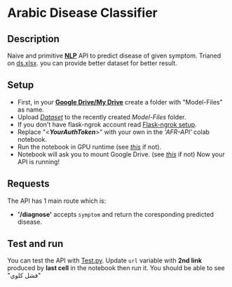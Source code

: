 # Arabic Disease Classifier 

## Description
Naive and primitive **[NLP](https://www.ibm.com/cloud/learn/natural-language-processing)** API to predict disease of given symptom. Trianed on [ds.xlsx](https://github.com/MahmoudHussienMohamed/Flask-APIs/blob/main/Flask-ngrok-APIs-Arabic-Disease-Classifier-API/ds.xlsx).
you can provide better dataset for better result.

## Setup
- First, in your **[Google Drive/My Drive](https://drive.google.com/drive/my-drive)** create a folder with "Model-Files" as name.
- Upload *[Dataset](https://github.com/MahmoudHussienMohamed/Flask-APIs/blob/main/Flask-ngrok-APIs-Arabic-Disease-Classifier-API/ds.xlsx)* to the recently created *Model-Files* folder.
- If you don't have flask-ngrok account read [Flask-ngrok setup](https://github.com/MahmoudHussienMohamed/Flask-APIs#flask-ngrok-setup).
- Replace "\<***YourAuthToken***\>" with your own in the *'AFR-API'* colab notebook.
- Run the notebook in GPU runtime (see *[this](https://github.com/MahmoudHussienMohamed/Flask-APIs#google-colab)* if not).
- Notebook will ask you to mount Google Drive. (see *[this](https://github.com/MahmoudHussienMohamed/Flask-APIs#google-drive)* if not)
Now your API is running!

## Requests
The API has 1 main route which is:
- **'/diagnose'** accepts `symptom` and return the coresponding predicted disease.

## Test and run
You can test the API with [Test.py](https://github.com/MahmoudHussienMohamed/Flask-APIs/blob/main/Flask-ngrok-APIs-Arabic-Disease-Classifier-API/Test.py).
Update `url` variable with **2nd link** produced by **last cell** in the notebook then run it.
You should be able to see "فشل كلوي"


